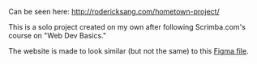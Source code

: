 Can be seen here: http://rodericksang.com/hometown-project/

This is a solo project created on my own after following Scrimba.com's course on "Web Dev Basics."

The website is made to look similar (but not the same) to this [Figma file](https://www.figma.com/file/2QuGfAOcHaZJ6aHXfuamnK/Hometown-Homepage?node-id=121%3A2). 
